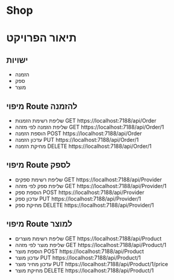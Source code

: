 # Shop

# תיאור הפרויקט
## ישויות
- הזמנה
- ספק
- מוצר
## מיפוי Route להזמנה
 - שליפת רשימת הזמנות 
GET https://localhost:7188/api/Order
- שליפת הזמנה לפי מזהה
 GET https://localhost:7188/api/Order/1
- הוספת הזמנה
POST  https://localhost:7188/api/Order
- עדכון הזמנה
PUT https://localhost:7188/api/Order/1
- מחיקת הזמנה
DELETE https://localhost:7188/api/Order/1
## מיפוי Route לספק
 - שליפת רשימת ספקים
GET https://localhost:7188/api/Provider
- שליפת ספק לפי מזהה
GET https://localhost:7188/api/Provider/1
- הוספת ספק
POST https://localhost:7188/api/Provider
- עדכון ספק
PUT https://localhost:7188/api/Provider/1
- מחיקת ספק
DELETE https://localhost:7188/api/Provider/1
##   מיפוי Route למוצר
 - שליפת רשימת מוצרים
GET https://localhost:7188/api/Product
- שליפת מוצר  לפי מזהה
 GET https://localhost:7188/api/Product/1
- הוספת מוצר
POST  https://localhost:7188/api/Product
- עדכון מוצר
PUT https://localhost:7188/api/Product/1
- עדכון מחיר מוצר
PUT https://localhost:7188/api/Product/1/price
- מחיקת מוצר
DELETE   https://localhost:7188/api/Product/1
